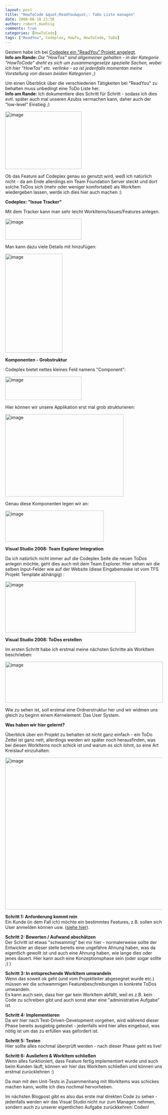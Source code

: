 ```yaml
---
layout: post
title: "HowToCode &quot;ReadYou&quot;: ToDo Liste managen"
date: 2008-06-10 21:56
author: robert.muehsig
comments: true
categories: [HowToCode]
tags: ["ReadYou", Codeplex, HowTo, HowToCode, ToDo]
---
```

<p>Gestern habe ich bei <a href="http://code-inside.de/blog/2008/06/09/howto-codeplex-projekt-anlegen/">Codeplex ein "ReadYou" Projekt angelegt</a>.<br><strong>Info am Rande: </strong><em>Die "HowTos" sind allgemeiner gehalten - in der Kategorie "HowToCode" dreht es sich um zusammengesetze spezielle Sachen, wobei ich hier "HowTos" etc. verlinke - so ist jedenfalls momentan meine Vorstellung von diesen beiden Kategorien ;)</em></p> <p>Um einen Überblick über die verschiedenen Tätigkeiten bei "ReadYou" zu behalten muss unbedingt eine ToDo Liste her. <br><strong>Info am Rande:</strong> Ich dokumentiere dies Schritt für Schritt - sodass ich dies evtl. später auch mal unseren Azubis vermachen kann, daher auch der "low-level" Einstieg ;) </p> <p><a href="{{BASE_PATH}}/assets/wp-images/image434.png"><img style="border-right: 0px; border-top: 0px; border-left: 0px; border-bottom: 0px" height="184" alt="image" src="{{BASE_PATH}}/assets/wp-images/image-thumb413.png" width="244" border="0"></a> </p> <p>Ob das Feature auf Codeplex genau so genutzt wird, weiß ich natürlich nicht - da am Ende allerdings ein Team Foundation Server steckt und dort solche ToDos sich (mehr oder weniger komfortabel) als WorkItem wiedergeben lassen, werde ich dies hier auch machen :)</p> <p><strong>Codeplex: "Issue Tracker"</strong></p> <p>Mit dem Tracker kann man sehr leicht WorkItems/Issues/Features anlegen.</p> <p><a href="{{BASE_PATH}}/assets/wp-images/image435.png"><img style="border-right: 0px; border-top: 0px; border-left: 0px; border-bottom: 0px" height="67" alt="image" src="{{BASE_PATH}}/assets/wp-images/image-thumb414.png" width="244" border="0"></a> </p> <p>Man kann dazu viele Details mit hinzufügen:</p> <p><a href="{{BASE_PATH}}/assets/wp-images/image436.png"><img style="border-right: 0px; border-top: 0px; border-left: 0px; border-bottom: 0px" height="316" alt="image" src="{{BASE_PATH}}/assets/wp-images/image-thumb415.png" width="183" border="0"></a> </p> <p><strong>Komponenten - Grobstruktur</strong></p> <p>Codeplex bietet nettes kleines Feld namens "Component":</p> <p><a href="{{BASE_PATH}}/assets/wp-images/image437.png"><img style="border-right: 0px; border-top: 0px; border-left: 0px; border-bottom: 0px" height="75" alt="image" src="{{BASE_PATH}}/assets/wp-images/image-thumb416.png" width="244" border="0"></a> </p> <p>Hier können wir unsere Applikation erst mal grob strukturieren:</p> <p><a href="{{BASE_PATH}}/assets/wp-images/image438.png"><img style="border-right: 0px; border-top: 0px; border-left: 0px; border-bottom: 0px" height="263" alt="image" src="{{BASE_PATH}}/assets/wp-images/image-thumb417.png" width="378" border="0"></a> </p> <p>Genau diese Komponenten legen wir an:</p> <p><a href="{{BASE_PATH}}/assets/wp-images/image439.png"><img style="border-right: 0px; border-top: 0px; border-left: 0px; border-bottom: 0px" height="99" alt="image" src="{{BASE_PATH}}/assets/wp-images/image-thumb418.png" width="315" border="0"></a> </p> <p><strong>Visual Studio 2008: Team Explorer Integration</strong></p> <p>Da ich natürlich nicht immer auf die Codeplex Seite die neuen ToDos anlegen möchte, geht dies auch mit dem Team Explorer. Hier sehen wir die selben Input-Felder wie auf der Website (diese Eingabemaske ist vom TFS Projekt Template abhängig) :</p> <p><a href="{{BASE_PATH}}/assets/wp-images/image440.png"><img style="border-right: 0px; border-top: 0px; border-left: 0px; border-bottom: 0px" height="163" alt="image" src="{{BASE_PATH}}/assets/wp-images/image-thumb419.png" width="417" border="0"></a> </p> <p><strong>Visual Studio 2008: ToDos erstellen</strong></p> <p>Im ersten Schritt habe ich erstmal meine nächsten Schritte als WorkItem beschrieben:</p> <p><a href="{{BASE_PATH}}/assets/wp-images/image441.png"><img style="border-right: 0px; border-top: 0px; border-left: 0px; border-bottom: 0px" height="131" alt="image" src="{{BASE_PATH}}/assets/wp-images/image-thumb420.png" width="504" border="0"></a> </p> <p>Wie zu sehen ist, soll erstmal eine Ordnerstruktur her und wir widmen uns gleich zu beginn einem Kernelement: Das User System.</p> <p><strong>Was haben wir hier gelernt?</strong></p> <p>Überblick über ein Projekt zu behalten ist nicht ganz einfach - ein ToDo Zettel ist ganz nett, allerdings werden wir später noch herausfinden, was bei diesen WorkItems noch schick ist und warum es sich lohnt, so eine Art Kreislauf einzuhalten:</p> <p><a href="{{BASE_PATH}}/assets/wp-images/image442.png"><img style="border-right: 0px; border-top: 0px; border-left: 0px; border-bottom: 0px" height="485" alt="image" src="{{BASE_PATH}}/assets/wp-images/image-thumb421.png" width="506" border="0"></a> </p> <p><strong>Schritt 1: Anforderung kommt rein<br></strong>Ein Kunde (in dem Fall ich) möchte ein bestimmtes Features, z.B. sollen sich User anmelden können usw. (<a href="http://code-inside.de/blog/2008/06/05/howtocode-youread-was-soll-das-system-denn-leisten-gedanken-an-die-anforderungen/">siehe hier</a>).</p> <p><strong>Schritt 2: Bewerten / Aufwand abschätzen<br></strong>Der Schritt ist etwas "schwammig" bei mir hier - normalerweise sollte der Entwickler an dieser stelle bereits eine ungefähre Ahnung haben, was da eigentlich gewollt ist und auch eine Ahnung haben, wie lange dies oder jenes dauert. Hier kann auch eine Konzeptionsphase sein (oder sogar sollte ;) )</p> <p><strong>Schritt 3: In entsprechende WorkItem umwandeln</strong><br>Wenn das soweit ok geht (und vom Projektleiter abgesegnet wurde etc.) müssen wir die schwammigen Featurebeschreibungen in konkrete ToDos umwandeln. <br>Es kann auch sein, dass hier gar kein WorkItem abfällt, weil es z.B. kein Code zu schreiben gibt und auch sonst eher eine "administrative Aufgabe" ist.</p> <p><strong>Schritt 4: Implementieren<br></strong>Da wir hier nach Test-Driven-Development vorgehen, wird während dieser Phase bereits ausgiebig getestet - jedenfalls wird hier alles eingebaut, was nötig ist um das zu erfüllen was gefordert ist.</p> <p><strong>Schritt 5: Testen<br></strong>Hier sollte alles nochmal überprüft werden - nach dieser Phase geht es live!</p> <p><strong>Schritt 6: Ausliefern &amp; WorkItem schließen</strong><br>Wenn alles funktioniert, dass Feature fertig implementiert wurde und auch beim Kunden läuft, können wir hier das WorkItem schließen und können uns erstmal zurücklehnen :)</p> <p>Da man mit den Unit-Tests in Zusammenhang mit WorkItems was schickes machen kann, wollte ich dies nochmal hervorheben.</p> <p>Im nächsten Blogpost gibt es also das erste mal direkten Code zu sehen - jedenfalls werden wir das Visual Studio nicht nur zum Managen nehmen, sondern auch zu unserer eigentlichen Aufgabe zurückkehren: Coden!</p>
